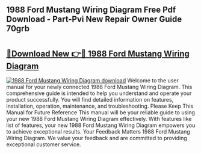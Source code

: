 ## 1988 Ford Mustang Wiring Diagram Free Pdf Download - Part-Pvi New Repair Owner Guide 70grb

# <h2><a href="http://dfrmgnq.blite.top/?on=1988+Ford+Mustang+Wiring+Diagram">🔗Download New 👉🔴 1988 Ford Mustang Wiring Diagram</a></h2>

[![1988 Ford Mustang Wiring Diagram download](https://i.imgur.com/lujVjoI.png)](http://dfrmgnq.blite.top/?on=1988+Ford+Mustang+Wiring+Diagram)
Welcome to the user manual for your newly connected 1988 Ford Mustang Wiring Diagram. This comprehensive guide is intended to help you understand and operate your product successfully. You will find detailed information on features, installation, operation, maintenance, and troubleshooting. Please Keep This Manual for Future Reference This manual will be your reliable guide to using your new 1988 Ford Mustang Wiring Diagram effectively. With features like list of features, your new 1988 Ford Mustang Wiring Diagram empowers you to achieve exceptional results. Your Feedback Matters 1988 Ford Mustang Wiring Diagram. We value your feedback and are committed to providing exceptional customer service.
